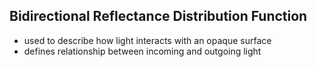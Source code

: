 ## Bidirectional Reflectance Distribution Function 
- used to describe how light interacts with an opaque surface
- defines relationship between incoming and outgoing light 